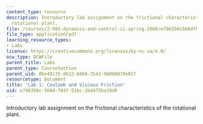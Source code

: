 ```yaml
---
content_type: resource
description: Introductory lab assignment on the frictional characteristics of the
  rotational plant.
file: /courses/2-004-dynamics-and-control-ii-spring-2008/e796350c568df03f51bc2bd475ba10d9_lab1.pdf
file_type: application/pdf
learning_resource_types:
- Labs
license: https://creativecommons.org/licenses/by-nc-sa/4.0/
ocw_type: OCWFile
parent_title: Labs
parent_type: CourseSection
parent_uid: 8be49c35-d622-84b9-3542-9b068070e01f
resourcetype: Document
title: 'Lab 1: Coulomb and Viscous Friction'
uid: e796350c-568d-f03f-51bc-2bd475ba10d9
---
```

Introductory lab assignment on the frictional characteristics of the rotational plant.
